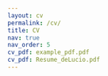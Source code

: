 ```yaml
---
layout: cv
permalink: /cv/
title: CV
nav: true
nav_order: 5
cv_pdf: example_pdf.pdf
cv_pdf: Resume_deLucio.pdf
---
```

